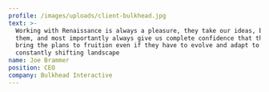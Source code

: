 ```yaml
---
profile: /images/uploads/client-bulkhead.jpg
text: >-
  Working with Renaissance is always a pleasure, they take our ideas, build on
  them, and most importantly always give us complete confidence that they'll
  bring the plans to fruition even if they have to evolve and adapt to
  constantly shifting landscape
name: Joe Brammer
position: CEO
company: Bulkhead Interactive
---
```


